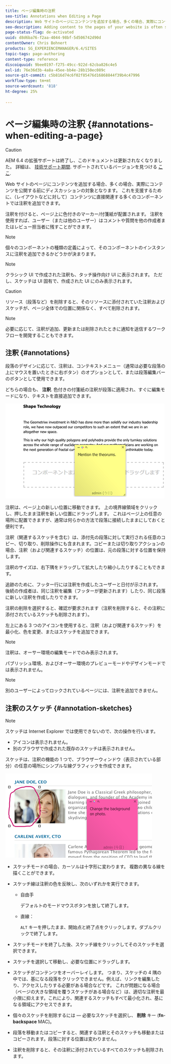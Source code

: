 ```yaml
---
title: ページ編集時の注釈
seo-title: Annotations when Editing a Page
description: Web サイトのページにコンテンツを追加する場合、多くの場合、実際にコンテンツを公開する前にディスカッションの対象となります。 これを支援するために、コンテンツに直接関連する多くのコンポーネントに注釈を追加できます。
seo-description: Adding content to the pages of your website is often subject to discussions prior to it actually being published. To aid this, many components directly related to content allow you to add an annotation.
page-status-flag: de-activated
uuid: d8d6ba76-f2aa-4044-98bf-5d506742d90d
contentOwner: Chris Bohnert
products: SG_EXPERIENCEMANAGER/6.4/SITES
topic-tags: page-authoring
content-type: reference
discoiquuid: 9bee0197-f275-49cc-922d-62cba826c4e5
exl-id: 76e36d3b-4a8a-45ee-bb4e-28b150ec089c
source-git-commit: c5b816d74c6f02f85476d16868844f39b4c47996
workflow-type: tm+mt
source-wordcount: '818'
ht-degree: 25%

---
```


# ページ編集時の注釈 {#annotations-when-editing-a-page}

>[!CAUTION]
>
>AEM 6.4 の拡張サポートは終了し、このドキュメントは更新されなくなりました。 詳細は、 [技術サポート期間](https://helpx.adobe.com/jp/support/programs/eol-matrix.html). サポートされているバージョンを見つける [ここ](https://experienceleague.adobe.com/docs/?lang=ja).

Web サイトのページにコンテンツを追加する場合、多くの場合、実際にコンテンツを公開する前にディスカッションの対象となります。 これを支援するために、（レイアウトなどに対して）コンテンツに直接関連する多くのコンポーネントでは注釈を追加できます。

注釈を付けると、ページ上に色付きのマーカー/付箋紙が配置されます。 注釈を使用すれば、ユーザー（または他のユーザー）はコメントや質問を他の作成者またはレビュー担当者に残すことができます。

>[!NOTE]
>
>個々のコンポーネントの種類の定義によって、そのコンポーネントのインスタンスに注釈を追加できるかどうかが決まります。

>[!NOTE]
>
>クラシック UI で作成された注釈も、タッチ操作向け UI に表示されます。 ただし、スケッチは UI 固有で、作成された UI にのみ表示されます。

>[!CAUTION]
>
>リソース（段落など）を削除すると、そのリソースに添付されていた注釈およびスケッチが、ページ全体での位置に関係なく、すべて削除されます。

>[!NOTE]
>
>必要に応じて、注釈が追加、更新または削除されたときに通知を送信するワークフローを開発することもできます。

## 注釈 {#annotations}

段落のデザインに応じて、注釈は、コンテキストメニュー（通常は必要な段落の上にマウスを置いたときに右ボタン）のオプションとして、または段落編集バーのボタンとして使用できます。

どちらの場合も、 **注釈**. 色付きの付箋紙の注釈が段落に適用され、すぐに編集モードになり、テキストを直接追加できます。

![chlimage_1-137](assets/chlimage_1-137.png)

注釈は、ページ上の新しい位置に移動できます。 上の境界線領域をクリックし、押したまま注釈を新しい位置にドラッグします。 これはページ上の任意の場所に配置できますが、通常は何らかの方法で段落に接続したままにしておくと便利です。

注釈（関連するスケッチを含む）は、添付先の段落に対して実行される任意のコピー、切り取り、削除操作にも含まれます。コピーまたは切り取りアクションの場合、注釈（および関連するスケッチ）の位置は、元の段落に対する位置を保持します。

注釈のサイズは、右下隅をドラッグして拡大したり縮小したりすることもできます。

追跡のために、フッター行には注釈を作成したユーザーと日付が示されます。 後続の作成者は、同じ注釈を編集（フッターが更新されます）したり、同じ段落に新しい注釈を作成したりできます。

注釈の削除を選択すると、確認が要求されます（注釈を削除すると、その注釈に添付されているスケッチも削除されます）。

左上にある 3 つのアイコンを使用すると、注釈（および関連するスケッチ）を最小化、色を変更、またはスケッチを追加できます。

>[!NOTE]
>
>注釈は、オーサー環境の編集モードでのみ表示されます。
>
>パブリッシュ環境、およびオーサー環境のプレビューモードやデザインモードでは表示されません。

>[!NOTE]
>
>別のユーザーによってロックされているページには、注釈を追加できません。


## 注釈のスケッチ {#annotation-sketches}

>[!NOTE]
>
>スケッチは Internet Explorer では使用できないので、次の操作を行います。
>
>* アイコンは表示されません。
>* 別のブラウザで作成された既存のスケッチは表示されません。
>


スケッチは、注釈の機能の 1 つで、ブラウザーウィンドウ（表示されている部分）の任意の場所にシンプルな線グラフィックを作成できます。

![chlimage_1-138](assets/chlimage_1-138.png)

* スケッチモードの場合、カーソルは十字形に変わります。 複数の異なる線を描くことができます。
* スケッチ線は注釈の色を反映し、次のいずれかを実行できます。

   * 自由手

      デフォルトのモードマウスボタンを放して終了します。

   * 直線：

      `ALT` キーを押したまま、開始点と終了点をクリックします。ダブルクリックで終了します。

* スケッチモードを終了した後、スケッチ線をクリックしてそのスケッチを選択できます。
* スケッチを選択して移動し、必要な位置にドラッグします。
* スケッチがコンテンツをオーバーレイします。 つまり、スケッチの 4 隅の中では、基になる段落をクリックできません。例えば、リンクを編集したり、アクセスしたりする必要がある場合などです。 これが問題になる場合（ページの大きな領域を覆うスケッチがある場合など）は、適切な注釈を最小限に抑えます。これにより、関連するスケッチもすべて最小化され、基になる領域にアクセスできます。
* 個々のスケッチを削除するには — 必要なスケッチを選択し、 **削除** キー (**fn**-**backspace** MAC)。

* 段落を移動またはコピーすると、関連する注釈とそのスケッチも移動またはコピーされます。段落に対する位置は変わりません。
* 注釈を削除すると、その注釈に添付されているすべてのスケッチも削除されます。
